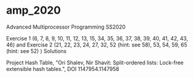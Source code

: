 # amp_2020
Advanced Multiprocessor Programming SS2020

Exercise 1 (6, 7, 8, 9, 10, 11, 12, 13, 15, 34, 35, 36, 37, 38, 39, 40, 41, 42, 43, 46) and 
Exercise 2 (21, 22, 23, 24, 27, 32, 52 (hint: see 58), 53, 54, 59, 65 (hint: see 52) ) Solutions

Project Hash Table, "Ori Shalev, Nir Shavit: Split-ordered lists: Lock-free extensible hash tables.", DOI 1147954.1147958
